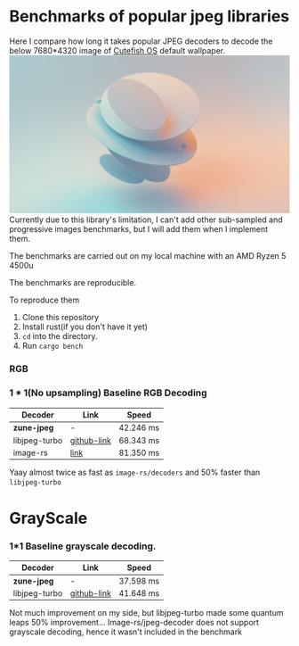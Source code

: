 # Benchmarks of popular jpeg libraries

Here I compare how long it takes popular JPEG decoders to decode the below 7680*4320 image
of [Cutefish OS](https://en.cutefishos.com/) default wallpaper.
![img](test-images/speed_bench.jpg)
Currently due to this library's limitation, I can't add other sub-sampled and progressive images benchmarks, but
I will add them when I implement them.

The benchmarks are carried out on my local machine with an AMD Ryzen 5 4500u

The benchmarks are reproducible. 

To reproduce them
1. Clone this repository
2. Install rust(if you don't have it yet)
3. `cd` into the directory. 
4. Run `cargo bench`
### RGB

### 1 * 1(No upsampling) Baseline RGB Decoding

|Decoder | Link | Speed|
|--------|-------|-----|
|**zune-jpeg**|- | 42.246 ms |
|libjpeg-turbo| [github-link]|68.343 ms|
|image-rs| [link] |81.350 ms |


Yaay almost twice as fast as `image-rs/decoders` and 50% faster than `libjpeg-turbo`

# GrayScale
### 1*1 Baseline grayscale decoding.

|Decoder | Link | Speed|
|--------|-------|-----|
|**zune-jpeg**|- | 37.598 ms |
|libjpeg-turbo| [github-link]|41.648 ms|
 
Not much improvement on my side, but libjpeg-turbo made some quantum leaps 50% improvement...
 Image-rs/jpeg-decoder does not support grayscale decoding, hence it wasn't included in the benchmark

[github-link]:https://github.com/libjpeg-turbo/libjpeg-turbo
[link]:https://github.com/image-rs/jpeg-decoder